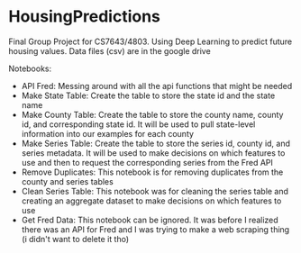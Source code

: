 # HousingPredictions
Final Group Project for CS7643/4803. Using Deep Learning to predict future housing values. 
Data files (csv) are in the google drive

Notebooks:
- API Fred: Messing around with all the api functions that might be needed
- Make State Table: Create the table to store the state id and the state name
- Make County Table: Create the table to store the county name, county id, and corresponding state id. It will be used to pull state-level information into our examples for each county
- Make Series Table: Create the table to store the series id, county id, and series metadata. It will be used to make decisions on which features to use and then to request the corresponding series from the Fred API
- Remove Duplicates: This notebook is for removing duplicates from the county and series tables
- Clean Series Table: This notebook was for cleaning the series table and creating an aggregate dataset to make decisions on which features to use
- Get Fred Data: This notebook can be ignored. It was before I realized there was an API for Fred and I was trying to make a web scraping thing (i didn't want to delete it tho)
